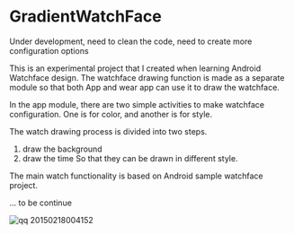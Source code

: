 # GradientWatchFace

Under development, need to clean the code, need to create more configuration options

This is an experimental project that I created when learning Android Watchface design. The watchface drawing function is made as a separate module so that both App and wear app can use it to draw the watchface. 

In the app module, there are two simple activities to make watchface configuration. One is for color, and another is for style. 

The watch drawing process is divided into two steps. 
1. draw the background
2. draw the time 
So that they can be drawn in different style. 

The main watch functionality is based on Android sample watchface project.

... to be continue

![qq 20150218004152](https://cloud.githubusercontent.com/assets/1740687/6242997/16863610-b707-11e4-8f7d-eda7129fd36d.png)
